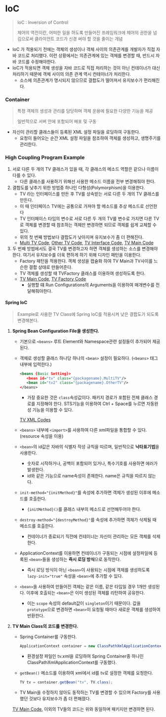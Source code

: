 # IoC

> IoC : Inversion of Control
>
> 제어의 역전이란, 어떠한 일을  하도록 만들어진 프레임워크에 제어의 권한을 넘김으로써 클라이언트 코드가 신경 써야 할 것을 줄이는 개념

* IoC 가 적용되기 전에는 객체의 생성이나 객체 사이의 의존관계를 개발자가 직접 자바 코드로 처리했다. 이런 상황에서는 의존관계에 있는 객체를 변경할 때, 반드시 자바 코드를 수정해야한다.
* IoC가 적용되면 객체 생성을 자바 코드로 직접 처리하는 것이 아닌 컨테이너가 대신 처리하기 때문에 객체 사이의 의존 관계 역시 컨테이너가 처리한다.
  * 소스에 의존관계가 명시되지 않으므로 결합도가 떨어져서 유지보수가 편리해진다.

### Container

> 특정 객체의 생성과 관리를 담당하며 객체 운용에 필요한 다양한 기능을 제공
>
> 일반적으로 서버 안에 포함되어 배포 및 구동

* 자신이 관리할 클래스들이 등록된 XML 설정 파일을 로딩하여 구동한다.
  * 요청이 들어오는 순간 XML 설정 파일을 참조하여 객체를 생성하고, 생명주기를 관리한다.

### High Coupling Program Example

1. 서로 다른 두 개의 TV 클래스가 있을 때, 각 클래스의 메소드 역할은 같으나 이름이 다를 수 있다.
   * 다른 클래스를 사용하기 위해선 사용한 메소드 이름을 전부 변경해줘야 한다.
2. 결합도를 낮추기 위한 방법중 하나인 다형성(Polymorphism)을 이용한다.
   * TV 라는 인터페이스를 만든 후 TV를 상속받는 서로 다른 두 개의 TV 클래스를 만든다.
   * 이 때 인터페이스 TV에는 공통으로 가져야 할 메소드를 추상 메소드로 선언한다
   * TV 인터페이스 타입의 변수로 서로 다른 두 개의 TV를 변수로 가지면 다른 TV로 객체를 변경할 때 참조하는 객체만 변경하면 되므로 객체를 쉽게 교체할 수 있다.
   * 위의 첫 번째 방법보다 결합도가 낮아지며 유지보수가 좀 더 편해진다.
   * [Multi TV Code](https://github.com/TunaHG/Eclipse_Workspace/blob/master/Spring/src/main/java/nonspring/MultiTV.java), [Other TV Code](https://github.com/TunaHG/Eclipse_Workspace/blob/master/Spring/src/main/java/nonspring/OtherTV.java), [TV Interface Code](https://github.com/TunaHG/Eclipse_Workspace/blob/master/Spring/src/main/java/nonspring/TV.java), [TV Main Code](https://github.com/TunaHG/Eclipse_Workspace/blob/master/Spring/src/main/java/nonspring/Main.java)
3. 두 번째 방법에서도 결국 TV를 변경하고자 하면 객체를 생성하는 소스를 변경해야 한다. 여기서 유지보수를 더욱 편하게 하기 위해 디자인 패턴을 이용한다.
   * Factory 패턴을 적용한다. 객체 생성을 캡슐화 하여 TV Main과 TV사이를 느슨한 결합 상태로 만들어준다.
   * TV 객체를 생성할 때 TVFactory 클래스를 이용하여 생성하도록 한다.
   * [TV Main Code](https://github.com/TunaHG/Eclipse_Workspace/blob/master/Spring/src/main/java/nonspring/Main.java), [TV Factory Code](https://github.com/TunaHG/Eclipse_Workspace/blob/master/Spring/src/main/java/nonspring/TVFactory.java)
     * 실행할 떄 Run Configurations의 Arguments을 이용하여 매개변수를 전달해줘야한다.

#### Spring IoC

> Example로 사용한 TV Class에 Spring IoC를 적용시켜 낮은 결합도가 되도록 변경해본다.

1. **Spring Bean Configuration File을 생성한다.**

   * 기본으로 `<beans>` 루트 Element와 Namespace관련 설정들이 추가되어 제공된다.

   * 객체로 생성할 클래스 하나당 하나의 `<bean>` 설정이 필요하다. (`<beans>` 태그 내부에 입력한다.)

     ```xml
     <beans {Basic Setting}>
     	<bean id="tv" class="{packagename}.MultiTV"/>
     	<bean id="tv2" class="{packagename}.OtherTV"/>
     </beans>
     ```

     * 가장 중요한 것은 `class`속성값이다. 패키지 경로가 포함된 전체 클래스 경로를 지정해야 한다.
       STS기능을 이용하여 Ctrl + Space를 누르면 자동완성 기능을 이용할 수 있다.

     [TV XML Codes](https://github.com/TunaHG/Eclipse_Workspace/blob/master/Spring/src/main/java/tvspring/TV.xml)

   * `<beans>` 내부에 `<import>`를 사용하여 다른 xml파일을 통합할 수 있다. (resource 속성을 이용)

   * `<bean>`의 id값은 자바의 식별자 작성 규칙을 따르며, 일반적으로 **낙타표기법**을 사용한다.

     * 숫자로 시작하거나, 공백이 포함되어 있거나, 특수기호를 사용하면 에러가 발생한다.
     * id와 같은 기능으로 name속성이 존재한다. name은 규칙을 따르지 않는다.

   * `init-method="{initMethod}"`를 속성에 추가하면 객체가 생성된 이후에 메소드를 호출한다.

     * `{initMethod}()`를 클래스 내부의 메소드로 선언해두어야 한다.

   * `destroy-method="{destroyMethod}"`를 속성에 추가하면 객체가 삭제될 때 메소드를 호출한다.

     * 컨테이너가 종료되기 직전에 컨테이너는 자신이 관리하는 모든 객체를 삭제한다.

   * ApplicationContext를 이용하면 컨테이너가 구동되는 시점에 설정파일에 등록된 `<bean>`들을 생성하는 **즉시 로딩 방식**으로 동작한다.

     * 즉시 로딩 방식이 아닌 `<bean>`이 사용되는 시점에 객체를 생성하도록 `lazy-init="true"` 속성을 `<bean>`에 추가할 수 있다.

   * `<bean>`을 사용하여 만들어진 객체는 같은 이름, 같은 타입일 경우 1개만 생성된다. 이후에 호출되는 `<bean>`은 이미 생성된 객체를 리턴하여 공유한다.

     * 이는 `scope` 속성의 default값이 `singleton`이기 때문이다. 값을 `prototype`으로 변경하면 `<bean>`이 요청될 때마다 새로운 객체를 생성하여 반환한다.

2. **TV Main Class의 코드를 변경한다.**

   * Spring Container를 구동한다.

     ```java
     ApplicationContext container = new ClassPathXmlApplicationContext("{packagename}/tv.xml");
     ```

     * 환경설정 파일인 tv.xml을 로딩하여 Spring Container중 하나인 ClassPathXmlApplicationContext를 구동했다.

   * `getBean()` 메소드를 이용하여 xml에서 id를 tv로 설정한 객체를 요청한다.

     ```java
     TV tv = container.getBean("tv", TV.class);
     ```

   * TV Main을 수정하지 않아도 동작하는 TV를 변경할 수 있으며 Factory를 사용했던 것보다 유지보수가 좀 더 편해졌다.

   [TV Main Code](https://github.com/TunaHG/Eclipse_Workspace/blob/master/Spring/src/main/java/tvspring/Main.java), 이외의 TV들의 코드는 위와 동일하며 패키지만 변경하면 된다.
